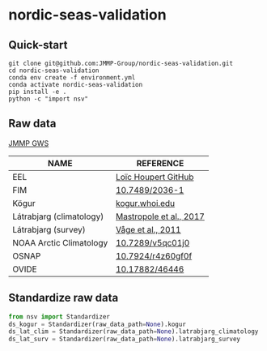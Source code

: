 # nordic-seas-validation

## Quick-start

```shell
git clone git@github.com:JMMP-Group/nordic-seas-validation.git
cd nordic-seas-validation
conda env create -f environment.yml
conda activate nordic-seas-validation
pip install -e .
python -c "import nsv"
```

## Raw data
[JMMP GWS](https://gws-access.jasmin.ac.uk/public/jmmp/NORVAL/)

| NAME | REFERENCE |
|---|---|
| EEL | [Loïc Houpert GitHub](https://github.com/lhoupert/analysis_eel_data)
| FIM | [10.7489/2036-1](https://doi.org/10.7489/2036-1) |
| Kögur | [kogur.whoi.edu](http://kogur.whoi.edu/php/index.php#gridded) |
| Látrabjarg (climatology) | [Mastropole et al., 2017](https://doi.org/10.1002/2016JC012007) |
| Látrabjarg (survey) | [Våge et al., 2011](https://doi.org/10.1038/ngeo1234) |
| NOAA Arctic Climatology | [10.7289/v5qc01j0](https://doi.org/10.7289/v5qc01j0) |
| OSNAP | [10.7924/r4z60gf0f](https://doi.org/10.7924/r4z60gf0f) |
| OVIDE | [10.17882/46446](https://doi.org/10.17882/46446)


## Standardize raw data

```python
from nsv import Standardizer
ds_kogur = Standardizer(raw_data_path=None).kogur
ds_lat_clim = Standardizer(raw_data_path=None).latrabjarg_climatology
ds_lat_surv = Standardizer(raw_data_path=None).latrabjarg_survey
```
